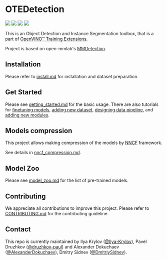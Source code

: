 # OTEDetection

![](https://img.shields.io/badge/python-3.6%2B-green)
![](https://img.shields.io/badge/pytorch-1.7.1%2B-orange)
![](https://img.shields.io/badge/openvino-2021.3-blue)
![](https://img.shields.io/badge/onnxruntime-1.1.2%2B-yellow)


This is an Object Detection and Instance Segmentation toolbox, that is a part of [OpenVINO™ Training Extensions](https://github.com/opencv/openvino_training_extensions).

Project is based on open-mmlab's [MMDetection](https://github.com/open-mmlab/mmdetection).

## Installation

Please refer to [install.md](docs/install.md) for installation and dataset preparation.

## Get Started

Please see [getting_started.md](docs/getting_started.md) for the basic usage. There are also tutorials for [finetuning models](docs/tutorials/finetune.md), [adding new dataset](docs/tutorials/new_dataset.md), [designing data pipeline](docs/tutorials/data_pipeline.md), and [adding new modules](docs/tutorials/new_modules.md).

## Models compression

This project allows making compression of the models by [NNCF](https://github.com/openvinotoolkit/nncf_pytorch) framework.

See details in [nncf_compression.md](docs/nncf_compression.md).

## Model Zoo

Please see [model_zoo.md](docs/model_zoo.md) for the list of pre-trained models.

## Contributing

We appreciate all contributions to improve this project. Please refer to [CONTRIBUTING.md](.github/CONTRIBUTING.md) for the contributing guideline.

## Contact

This repo is currently maintained by Ilya Krylov ([@Ilya-Krylov](https://github.com/Ilya-Krylov)), Pavel Druzhkov ([@druzhkov-paul](https://github.com/druzhkov-paul)) and Alexander Dokuchaev ([@AlexanderDokuchaev](https://github.com/AlexanderDokuchaev)), Dmitry Sidnev ([@DmitriySidnev](https://github.com/DmitriySidnev)).
